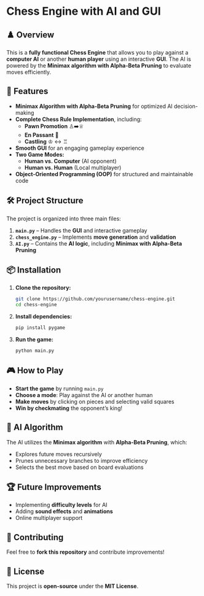 # Chess Engine with AI and GUI

## ♟️ Overview
This is a **fully functional Chess Engine** that allows you to play against a **computer AI** or another **human player** using an interactive **GUI**. The AI is powered by the **Minimax algorithm with Alpha-Beta Pruning** to evaluate moves efficiently.

## 🚀 Features
- **Minimax Algorithm with Alpha-Beta Pruning** for optimized AI decision-making
- **Complete Chess Rule Implementation**, including:
  - **Pawn Promotion** ♙➡️♕
  - **En Passant** 🏇
  - **Castling** ♔ ↔️ ♖
- **Smooth GUI** for an engaging gameplay experience
- **Two Game Modes:**
  - **Human vs. Computer** (AI opponent)
  - **Human vs. Human** (Local multiplayer)
- **Object-Oriented Programming (OOP)** for structured and maintainable code

## 🛠️ Project Structure
The project is organized into three main files:

1. **`main.py`** – Handles the **GUI** and interactive gameplay
2. **`chess_engine.py`** – Implements **move generation** and **validation**
3. **`AI.py`** – Contains the **AI logic**, including **Minimax with Alpha-Beta Pruning**

## 📦 Installation
1. **Clone the repository:**
   ```bash
   git clone https://github.com/yourusername/chess-engine.git
   cd chess-engine
   ```
2. **Install dependencies:**
   ```bash
   pip install pygame
   ```
3. **Run the game:**
   ```bash
   python main.py
   ```

## 🎮 How to Play
- **Start the game** by running `main.py`
- **Choose a mode**: Play against the AI or another human
- **Make moves** by clicking on pieces and selecting valid squares
- **Win by checkmating** the opponent’s king!

## 🧠 AI Algorithm
The AI utilizes the **Minimax algorithm** with **Alpha-Beta Pruning**, which:
- Explores future moves recursively
- Prunes unnecessary branches to improve efficiency
- Selects the best move based on board evaluations

## 🏆 Future Improvements
- Implementing **difficulty levels** for AI
- Adding **sound effects** and **animations**
- Online multiplayer support

## 🤝 Contributing
Feel free to **fork this repository** and contribute improvements!

## 📜 License
This project is **open-source** under the **MIT License**.



